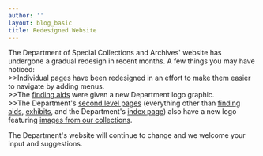 ```yaml
---
author: ''
layout: blog_basic
title: Redesigned Website
---
```

<div class="entry-body">
<p>The Department of Special Collections and Archives' website has undergone a gradual redesign in recent months. A few things you may have noticed: <br/>
&gt;&gt;Individual pages have been redesigned in an effort to make them easier to navigate by adding menus.<br/>
&gt;&gt;The <a href="https://archives.albany.edu/description/catalog/ger013">finding aids</a> were given a new Department logo graphic.<br/>
&gt;&gt;The Department's <a href="{{ site.url }}/collections">second level pages</a> (everything other than <a href="https://archives.albany.edu/description/catalog/ger013">finding aids</a>, <a href="{{ site.url }}/exhibits">exhibits</a>, and the Department's <a href="https://archives.albany.edu">index page</a>) also have a new logo featuring <a href="http://library.albany.edu/speccoll/imageheader.htm">images from our collections</a>.</p>
<p>The Department's website will continue to change and we welcome your input and suggestions.</p>
</div>